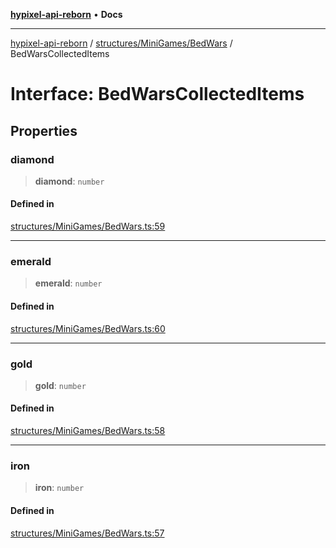 [**hypixel-api-reborn**](../../../../README.md) • **Docs**

***

[hypixel-api-reborn](../../../../modules.md) / [structures/MiniGames/BedWars](../README.md) / BedWarsCollectedItems

# Interface: BedWarsCollectedItems

## Properties

### diamond

> **diamond**: `number`

#### Defined in

[structures/MiniGames/BedWars.ts:59](https://github.com/Kathund/REBORN-docs-TEST/blob/226e7f6a62bb6bca87ef0828ac84e9098d59f860/src/structures/MiniGames/BedWars.ts#L59)

***

### emerald

> **emerald**: `number`

#### Defined in

[structures/MiniGames/BedWars.ts:60](https://github.com/Kathund/REBORN-docs-TEST/blob/226e7f6a62bb6bca87ef0828ac84e9098d59f860/src/structures/MiniGames/BedWars.ts#L60)

***

### gold

> **gold**: `number`

#### Defined in

[structures/MiniGames/BedWars.ts:58](https://github.com/Kathund/REBORN-docs-TEST/blob/226e7f6a62bb6bca87ef0828ac84e9098d59f860/src/structures/MiniGames/BedWars.ts#L58)

***

### iron

> **iron**: `number`

#### Defined in

[structures/MiniGames/BedWars.ts:57](https://github.com/Kathund/REBORN-docs-TEST/blob/226e7f6a62bb6bca87ef0828ac84e9098d59f860/src/structures/MiniGames/BedWars.ts#L57)

